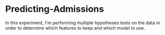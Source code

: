 # Predicting-Admissions

In this experiment, I'm performing multiple hypotheses tests on the data in order to determine which features to keep and which model to use.
